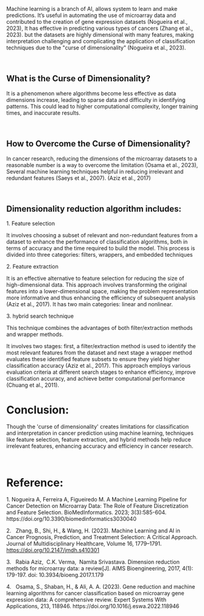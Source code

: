 Machine learning is a branch of AI, allows system to learn and make predictions. It’s useful in automating the use of microarray data and contributed to the creation of gene expression datasets (Nogueira et al., 2023), It has effective in predicting various types of cancers (Zhang et al., 2023). but the datasets are highly dimensional with many features, making interpretation challenging and complicating the application of classification techniques due to the "curse of dimensionality" (Nogueira et al., 2023).

 

## What is the Curse of Dimensionality?

It is a phenomenon where algorithms become less effective as data dimensions increase, leading to sparse data and difficulty in identifying patterns. This could lead to higher computational complexity, longer training times, and inaccurate results.

 

## How to Overcome the Curse of Dimensionality?

In cancer research, reducing the dimensions of the microarray datasets to a reasonable number is a way to overcome the limitation (Osama et al., 2023), Several machine learning techniques helpful in reducing irrelevant and redundant features (Saeys et al., 2007). (Aziz et al., 2017)

 

## Dimensionality reduction algorithm includes:

1\. Feature selection

It involves choosing a subset of relevant and non-redundant features from a dataset to enhance the performance of classification algorithms, both in terms of accuracy and the time required to build the model. This process is divided into three categories: filters, wrappers, and embedded techniques

2\. Feature extraction

It is an effective alternative to feature selection for reducing the size of high-dimensional data. This approach involves transforming the original features into a lower-dimensional space, making the problem representation more informative and thus enhancing the efficiency of subsequent analysis (Aziz et al., 2017). It has two main categories: linear and nonlinear.

3\. hybrid search technique

This technique combines the advantages of both filter/extraction methods and wrapper methods.

It involves two stages: first, a filter/extraction method is used to identify the most relevant features from the dataset and next stage a wrapper method evaluates these identified feature subsets to ensure they yield higher classification accuracy (Aziz et al., 2017). This approach employs various evaluation criteria at different search stages to enhance efficiency, improve classification accuracy, and achieve better computational performance (Chuang et al., 2011).

# Conclusion:

Though the 'curse of dimensionality' creates limitations for classification and interpretation in cancer prediction using machine learning, techniques like feature selection, feature extraction, and hybrid methods help reduce irrelevant features, enhancing accuracy and efficiency in cancer research.

 

# Reference:

1\. <!--[if !supportLists]--> <!--[endif]-->Nogueira A, Ferreira A, Figueiredo M. A Machine Learning Pipeline for Cancer Detection on Microarray Data: The Role of Feature Discretization and Feature Selection. BioMedInformatics. 2023; 3(3):585-604. https\://doi.org/10.3390/biomedinformatics3030040

2\. <!--[if !supportLists]-->  <!--[endif]-->Zhang, B., Shi, H., & Wang, H. (2023). Machine Learning and AI in Cancer Prognosis, Prediction, and Treatment Selection: A Critical Approach. Journal of Multidisciplinary Healthcare, Volume 16, 1779–1791. <https://doi.org/10.2147/jmdh.s410301>

3\. <!--[if !supportLists]-->  <!--[endif]-->Rabia Aziz,  C.K. Verma,  Namita Srivastava. Dimension reduction methods for microarray data: a review\[J]. AIMS Bioengineering, 2017, 4(1): 179-197. doi: 10.3934/bioeng.2017.1.179

4\. <!--[if !supportLists]-->  <!--[endif]-->Osama, S., Shaban, H., & Ali, A. A. (2023). Gene reduction and machine learning algorithms for cancer classification based on microarray gene expression data: A comprehensive review. Expert Systems With Applications, 213, 118946. https\://doi.org/10.1016/j.eswa.2022.118946
